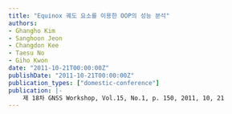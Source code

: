 ```yaml
---
title: "Equinox 궤도 요소를 이용한 OOP의 성능 분석"
authors:
- Ghangho Kim
- Sanghoon Jeon
- Changdon Kee
- Taesu No
- Giho Kwon
date: "2011-10-21T00:00:00Z"
publishDate: "2011-10-21T00:00:00Z"
publication_types: ["domestic-conference"]
publication: |-
    제 18차 GNSS Workshop, Vol.15, No.1, p. 150, 2011, 10, 21
---
```

